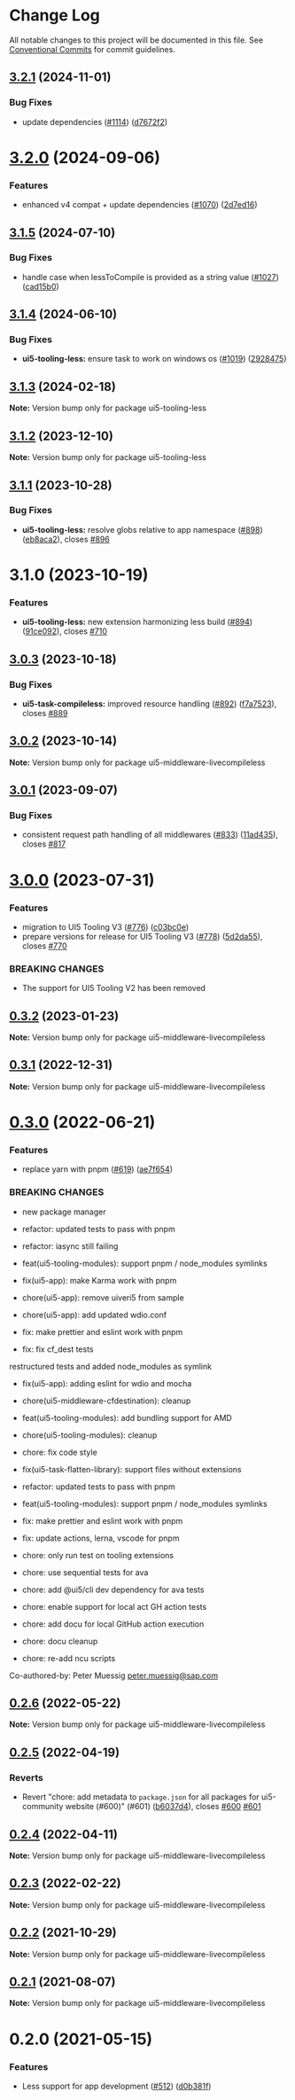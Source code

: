 # Change Log

All notable changes to this project will be documented in this file.
See [Conventional Commits](https://conventionalcommits.org) for commit guidelines.

## [3.2.1](https://github.com/ui5-community/ui5-ecosystem-showcase/compare/ui5-tooling-less@3.2.0...ui5-tooling-less@3.2.1) (2024-11-01)


### Bug Fixes

* update dependencies ([#1114](https://github.com/ui5-community/ui5-ecosystem-showcase/issues/1114)) ([d7672f2](https://github.com/ui5-community/ui5-ecosystem-showcase/commit/d7672f2cd10f8a5de1da3070050ab98810e0fcf8))





# [3.2.0](https://github.com/ui5-community/ui5-ecosystem-showcase/compare/ui5-tooling-less@3.1.5...ui5-tooling-less@3.2.0) (2024-09-06)


### Features

* enhanced v4 compat + update dependencies ([#1070](https://github.com/ui5-community/ui5-ecosystem-showcase/issues/1070)) ([2d7ed16](https://github.com/ui5-community/ui5-ecosystem-showcase/commit/2d7ed1623249febd32ecabdd2b47698f1cd968d5))





## [3.1.5](https://github.com/ui5-community/ui5-ecosystem-showcase/compare/ui5-tooling-less@3.1.4...ui5-tooling-less@3.1.5) (2024-07-10)


### Bug Fixes

* handle case when lessToCompile is provided as a string value ([#1027](https://github.com/ui5-community/ui5-ecosystem-showcase/issues/1027)) ([cad15b0](https://github.com/ui5-community/ui5-ecosystem-showcase/commit/cad15b025137fecd744796cc1dcf12e1a7893dcc))





## [3.1.4](https://github.com/ui5-community/ui5-ecosystem-showcase/compare/ui5-tooling-less@3.1.3...ui5-tooling-less@3.1.4) (2024-06-10)


### Bug Fixes

* **ui5-tooling-less:** ensure task to work on windows os ([#1019](https://github.com/ui5-community/ui5-ecosystem-showcase/issues/1019)) ([2928475](https://github.com/ui5-community/ui5-ecosystem-showcase/commit/292847557994be4abe43075bc0d828e686fe2594))





## [3.1.3](https://github.com/ui5-community/ui5-ecosystem-showcase/compare/ui5-tooling-less@3.1.2...ui5-tooling-less@3.1.3) (2024-02-18)

**Note:** Version bump only for package ui5-tooling-less





## [3.1.2](https://github.com/ui5-community/ui5-ecosystem-showcase/compare/ui5-tooling-less@3.1.1...ui5-tooling-less@3.1.2) (2023-12-10)

**Note:** Version bump only for package ui5-tooling-less





## [3.1.1](https://github.com/ui5-community/ui5-ecosystem-showcase/compare/ui5-tooling-less@3.1.0...ui5-tooling-less@3.1.1) (2023-10-28)


### Bug Fixes

* **ui5-tooling-less:** resolve globs relative to app namespace ([#898](https://github.com/ui5-community/ui5-ecosystem-showcase/issues/898)) ([eb8aca2](https://github.com/ui5-community/ui5-ecosystem-showcase/commit/eb8aca21f27412e1d4194fdbcb33b632dca9fc42)), closes [#896](https://github.com/ui5-community/ui5-ecosystem-showcase/issues/896)





# 3.1.0 (2023-10-19)


### Features

* **ui5-tooling-less:** new extension harmonizing less build ([#894](https://github.com/ui5-community/ui5-ecosystem-showcase/issues/894)) ([91ce092](https://github.com/ui5-community/ui5-ecosystem-showcase/commit/91ce0922b83716594b7989046c95fde11ac9bdd8)), closes [#710](https://github.com/ui5-community/ui5-ecosystem-showcase/issues/710)





## [3.0.3](https://github.com/ui5-community/ui5-ecosystem-showcase/compare/ui5-middleware-livecompileless@3.0.2...ui5-middleware-livecompileless@3.0.3) (2023-10-18)


### Bug Fixes

* **ui5-task-compileless:** improved resource handling ([#892](https://github.com/ui5-community/ui5-ecosystem-showcase/issues/892)) ([f7a7523](https://github.com/ui5-community/ui5-ecosystem-showcase/commit/f7a7523d4b41a131d951d2dfc4042462364a067e)), closes [#889](https://github.com/ui5-community/ui5-ecosystem-showcase/issues/889)





## [3.0.2](https://github.com/ui5-community/ui5-ecosystem-showcase/compare/ui5-middleware-livecompileless@3.0.1...ui5-middleware-livecompileless@3.0.2) (2023-10-14)

**Note:** Version bump only for package ui5-middleware-livecompileless





## [3.0.1](https://github.com/ui5-community/ui5-ecosystem-showcase/compare/ui5-middleware-livecompileless@3.0.0...ui5-middleware-livecompileless@3.0.1) (2023-09-07)


### Bug Fixes

* consistent request path handling of all middlewares ([#833](https://github.com/ui5-community/ui5-ecosystem-showcase/issues/833)) ([11ad435](https://github.com/ui5-community/ui5-ecosystem-showcase/commit/11ad4356ddb6f8503ebf46039ad898b1c4aec7c9)), closes [#817](https://github.com/ui5-community/ui5-ecosystem-showcase/issues/817)





# [3.0.0](https://github.com/ui5-community/ui5-ecosystem-showcase/compare/ui5-middleware-livecompileless@0.3.2...ui5-middleware-livecompileless@3.0.0) (2023-07-31)


### Features

* migration to UI5 Tooling V3 ([#776](https://github.com/ui5-community/ui5-ecosystem-showcase/issues/776)) ([c03bc0e](https://github.com/ui5-community/ui5-ecosystem-showcase/commit/c03bc0e8a8d0b55d38510164c885022e11b597e6))
* prepare versions for release for UI5 Tooling V3 ([#778](https://github.com/ui5-community/ui5-ecosystem-showcase/issues/778)) ([5d2da55](https://github.com/ui5-community/ui5-ecosystem-showcase/commit/5d2da55e77513e026377aca799c413560c651f56)), closes [#770](https://github.com/ui5-community/ui5-ecosystem-showcase/issues/770)


### BREAKING CHANGES

* The support for UI5 Tooling V2 has been removed





## [0.3.2](https://github.com/ui5-community/ui5-ecosystem-showcase/compare/ui5-middleware-livecompileless@0.3.1...ui5-middleware-livecompileless@0.3.2) (2023-01-23)

**Note:** Version bump only for package ui5-middleware-livecompileless

## [0.3.1](https://github.com/ui5-community/ui5-ecosystem-showcase/compare/ui5-middleware-livecompileless@0.3.0...ui5-middleware-livecompileless@0.3.1) (2022-12-31)

**Note:** Version bump only for package ui5-middleware-livecompileless

# [0.3.0](https://github.com/ui5-community/ui5-ecosystem-showcase/compare/ui5-middleware-livecompileless@0.2.6...ui5-middleware-livecompileless@0.3.0) (2022-06-21)

### Features

- replace yarn with pnpm ([#619](https://github.com/ui5-community/ui5-ecosystem-showcase/issues/619)) ([ae7f654](https://github.com/ui5-community/ui5-ecosystem-showcase/commit/ae7f6544f010d4b97c8a4db28ea89d01389b5fb5))

### BREAKING CHANGES

- new package manager

- refactor: updated tests to pass with pnpm

- refactor: iasync still failing

- feat(ui5-tooling-modules): support pnpm / node_modules symlinks

- fix(ui5-app): make Karma work with pnpm

- chore(ui5-app): remove uiveri5 from sample

- chore(ui5-app): add updated wdio.conf

- fix: make prettier and eslint work with pnpm

- fix: fix cf_dest tests

restructured tests and added node_modules as symlink

- fix(ui5-app): adding eslint for wdio and mocha

- chore(ui5-middleware-cfdestination): cleanup

- feat(ui5-tooling-modules): add bundling support for AMD

- chore(ui5-tooling-modules): cleanup

- chore: fix code style

- fix(ui5-task-flatten-library): support files without extensions

- refactor: updated tests to pass with pnpm

- feat(ui5-tooling-modules): support pnpm / node_modules symlinks

- fix: make prettier and eslint work with pnpm

- fix: update actions, lerna, vscode for pnpm

- chore: only run test on tooling extensions

- chore: use sequential tests for ava

- chore: add @ui5/cli dev dependency for ava tests

- chore: enable support for local act GH action tests

- chore: add docu for local GitHub action execution

- chore: docu cleanup

- chore: re-add ncu scripts

Co-authored-by: Peter Muessig <peter.muessig@sap.com>

## [0.2.6](https://github.com/ui5-community/ui5-ecosystem-showcase/compare/ui5-middleware-livecompileless@0.2.5...ui5-middleware-livecompileless@0.2.6) (2022-05-22)

**Note:** Version bump only for package ui5-middleware-livecompileless

## [0.2.5](https://github.com/ui5-community/ui5-ecosystem-showcase/compare/ui5-middleware-livecompileless@0.2.4...ui5-middleware-livecompileless@0.2.5) (2022-04-19)

### Reverts

- Revert "chore: add metadata to `package.json` for all packages for ui5-community website (#600)" (#601) ([b6037d4](https://github.com/ui5-community/ui5-ecosystem-showcase/commit/b6037d4d397275ad2d83e7f18415c45a878c76bf)), closes [#600](https://github.com/ui5-community/ui5-ecosystem-showcase/issues/600) [#601](https://github.com/ui5-community/ui5-ecosystem-showcase/issues/601)

## [0.2.4](https://github.com/ui5-community/ui5-ecosystem-showcase/compare/ui5-middleware-livecompileless@0.2.3...ui5-middleware-livecompileless@0.2.4) (2022-04-11)

**Note:** Version bump only for package ui5-middleware-livecompileless

## [0.2.3](https://github.com/ui5-community/ui5-ecosystem-showcase/compare/ui5-middleware-livecompileless@0.2.2...ui5-middleware-livecompileless@0.2.3) (2022-02-22)

**Note:** Version bump only for package ui5-middleware-livecompileless

## [0.2.2](https://github.com/ui5-community/ui5-ecosystem-showcase/compare/ui5-middleware-livecompileless@0.2.1...ui5-middleware-livecompileless@0.2.2) (2021-10-29)

**Note:** Version bump only for package ui5-middleware-livecompileless

## [0.2.1](https://github.com/ui5-community/ui5-ecosystem-showcase/compare/ui5-middleware-livecompileless@0.2.0...ui5-middleware-livecompileless@0.2.1) (2021-08-07)

**Note:** Version bump only for package ui5-middleware-livecompileless

# 0.2.0 (2021-05-15)

### Features

- Less support for app development ([#512](https://github.com/ui5-community/ui5-ecosystem-showcase/issues/512)) ([d0b381f](https://github.com/ui5-community/ui5-ecosystem-showcase/commit/d0b381f74213fd75942cc887adc66874982f2fbc))
